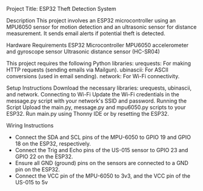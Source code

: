 Project Title: ESP32 Theft Detection System

Description
This project involves an ESP32 microcontroller using an MPU6050 sensor for motion detection and an ultrasonic sensor for distance measurement. It sends email alerts if potential theft is detected.

Hardware Requirements
ESP32 Microcontroller
MPU6050 accelerometer and gyroscope sensor
Ultrasonic distance sensor (HC-SR04)

This project requires the following Python libraries:
urequests: For making HTTP requests (sending emails via Mailgun).
ubinascii: For ASCII conversions (used in email sending).
network: For Wi-Fi connectivity.

Setup Instructions
Download the necessary libraries: urequests, ubinascii, and network.
Connecting to Wi-Fi
Update the Wi-Fi credentials in the message.py script with your network's SSID and password.
Running the Script
Upload the main.py, message.py and mpu6050.py scripts to your ESP32.
Run main.py using Thonny IDE or by resetting the ESP32.

Wiring Instructions
- Connect the SDA and SCL pins of the MPU-6050 to GPIO 19 and GPIO 18 on the ESP32, respectively.
- Connect the Trig and Echo pins of the US-015 sensor to GPIO 23 and GPIO 22 on the ESP32.
- Ensure all GND (ground) pins on the sensors are connected to a GND pin on the ESP32.
- Connect the VCC pin of the MPU-6050 to 3v3, and the VCC pin of the US-015 to 5v
